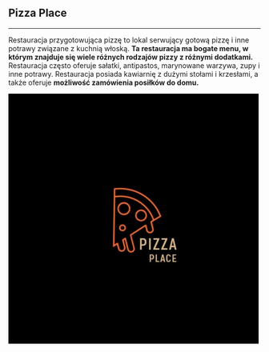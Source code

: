 ## Pizza Place
---------------

Restauracja przygotowująca pizzę to lokal serwujący gotową pizzę i inne potrawy związane z kuchnią włoską. 
**Ta restauracja ma bogate menu, w którym znajduje się wiele różnych rodzajów pizzy z różnymi dodatkami.** 
Restauracja często oferuje sałatki, antipastos, marynowane warzywa, zupy i inne potrawy. 
Restauracja posiada kawiarnię z dużymi stołami i krzesłami, a także oferuje **możliwość zamówienia posiłków do domu.**


<img src = "item/preview_image20210301-32183-15g2d47.jpg" width = 500 >



